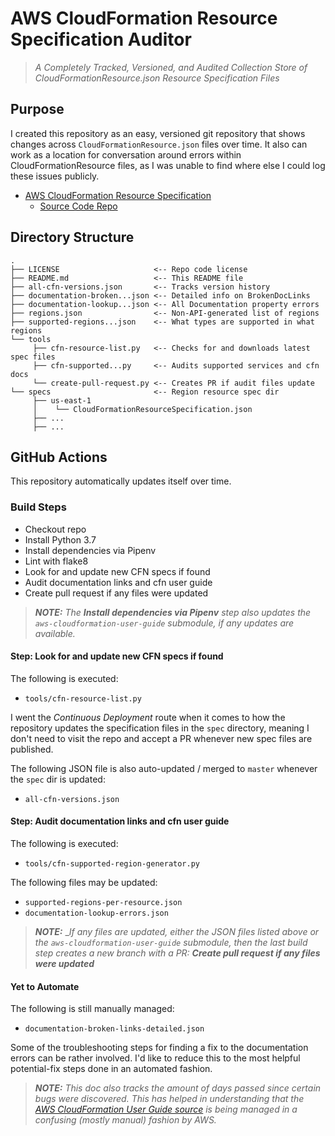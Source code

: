 # AWS CloudFormation Resource Specification Auditor

> *A Completely Tracked, Versioned, and Audited Collection Store of CloudFormationResource.json Resource Specification Files*

## Purpose

I created this repository as an easy, versioned git repository that shows changes across `CloudFormationResource.json` files over time. It also can work as a location for conversation around errors within CloudFormationResource files, as I was unable to find where else I could log these issues publicly.

* [AWS CloudFormation Resource Specification](https://docs.aws.amazon.com/AWSCloudFormation/latest/UserGuide/cfn-resource-specification.html)
  * [Source Code Repo](https://github.com/awsdocs/aws-cloudformation-user-guide/blob/master/doc_source/cfn-resource-specification.md)

## Directory Structure

```
.
├── LICENSE                     <-- Repo code license
├── README.md                   <-- This README file
├── all-cfn-versions.json       <-- Tracks version history
├── documentation-broken...json <-- Detailed info on BrokenDocLinks
├── documentation-lookup...json <-- All Documentation property errors
├── regions.json                <-- Non-API-generated list of regions
├── supported-regions...json    <-- What types are supported in what regions
└── tools                       
     ├── cfn-resource-list.py   <-- Checks for and downloads latest spec files
     ├── cfn-supported...py     <-- Audits supported services and cfn docs
     └── create-pull-request.py <-- Creates PR if audit files update
└── specs                       <-- Region resource spec dir
     ├── us-east-1
     │    └── CloudFormationResourceSpecification.json
     ├── ...
     ├── ...
```

## GitHub Actions

This repository automatically updates itself over time.

### Build Steps

- Checkout repo
- Install Python 3.7
- Install dependencies via Pipenv
- Lint with flake8
- Look for and update new CFN specs if found
- Audit documentation links and cfn user guide
- Create pull request if any files were updated

> ***NOTE:*** _The **Install dependencies via Pipenv** step also updates the `aws-cloudformation-user-guide` submodule, if any updates are available._

#### Step: Look for and update new CFN specs if found

The following is executed:

- `tools/cfn-resource-list.py`

I went the _Continuous Deployment_ route when it comes to how the repository updates the specification files in the `spec` directory, meaning I don't need to visit the repo and accept a PR whenever new spec files are published.

The following JSON file is also auto-updated / merged to `master` whenever the `spec` dir is updated:

- `all-cfn-versions.json`

#### Step: Audit documentation links and cfn user guide

The following is executed:

- `tools/cfn-supported-region-generator.py`

The following files may be updated:

- `supported-regions-per-resource.json`
- `documentation-lookup-errors.json`

> ***NOTE:*** __If any files are updated, either the JSON files listed above or the `aws-cloudformation-user-guide` submodule, then the last build step creates a new branch with a PR: **Create pull request if any files were updated**_

#### Yet to Automate

The following is still manually managed:

- `documentation-broken-links-detailed.json`

Some of the troubleshooting steps for finding a fix to the documentation errors can be rather involved. I'd like to reduce this to the most helpful potential-fix steps done in an automated fashion.

> ***NOTE:*** _This doc also tracks the amount of days passed since certain bugs were discovered. This has helped in understanding that the [AWS CloudFormation User Guide source](https://github.com/awsdocs/aws-cloudformation-user-guide/) is being managed in a confusing (mostly manual) fashion by AWS._